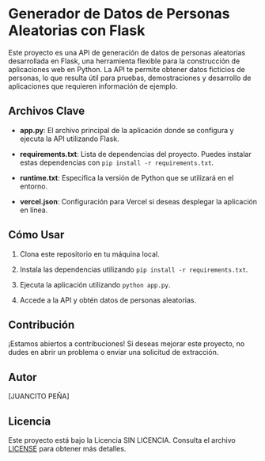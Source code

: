 # Generador de Datos de Personas Aleatorias con Flask

Este proyecto es una API de generación de datos de personas aleatorias desarrollada en Flask, una herramienta flexible para la construcción de aplicaciones web en Python. La API te permite obtener datos ficticios de personas, lo que resulta útil para pruebas, demostraciones y desarrollo de aplicaciones que requieren información de ejemplo.

## Archivos Clave

- **app.py**: El archivo principal de la aplicación donde se configura y ejecuta la API utilizando Flask.

- **requirements.txt**: Lista de dependencias del proyecto. Puedes instalar estas dependencias con `pip install -r requirements.txt`.

- **runtime.txt**: Especifica la versión de Python que se utilizará en el entorno.

- **vercel.json**: Configuración para Vercel si deseas desplegar la aplicación en línea.

## Cómo Usar

1. Clona este repositorio en tu máquina local.

2. Instala las dependencias utilizando `pip install -r requirements.txt`.

3. Ejecuta la aplicación utilizando `python app.py`.

4. Accede a la API y obtén datos de personas aleatorias.

## Contribución

¡Estamos abiertos a contribuciones! Si deseas mejorar este proyecto, no dudes en abrir un problema o enviar una solicitud de extracción.

## Autor

[JUANCITO PEÑA]

## Licencia

Este proyecto está bajo la Licencia SIN LICENCIA. Consulta el archivo [LICENSE](LICENSE) para obtener más detalles.
